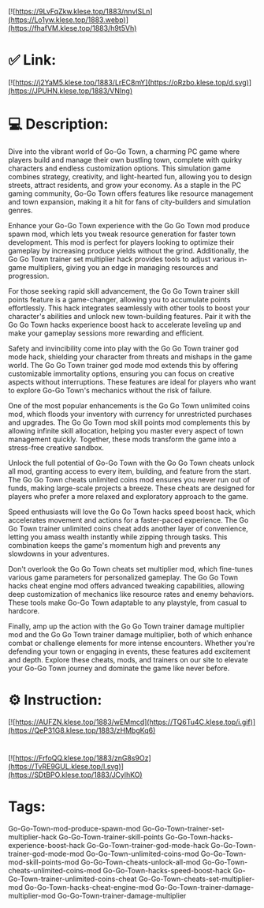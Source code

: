 [![https://9LvFqZkw.klese.top/1883/nnvISLn](https://Lo1yw.klese.top/1883.webp)](https://fhafVM.klese.top/1883/h9t5Vh)
# ✅ Link:
[![https://j2YaM5.klese.top/1883/LrEC8mY](https://oRzbo.klese.top/d.svg)](https://JPUHN.klese.top/1883/VNIng)
# 💻 Description:
Dive into the vibrant world of Go-Go Town, a charming PC game where players build and manage their own bustling town, complete with quirky characters and endless customization options. This simulation game combines strategy, creativity, and light-hearted fun, allowing you to design streets, attract residents, and grow your economy. As a staple in the PC gaming community, Go-Go Town offers features like resource management and town expansion, making it a hit for fans of city-builders and simulation genres.



Enhance your Go-Go Town experience with the Go Go Town mod produce spawn mod, which lets you tweak resource generation for faster town development. This mod is perfect for players looking to optimize their gameplay by increasing produce yields without the grind. Additionally, the Go Go Town trainer set multiplier hack provides tools to adjust various in-game multipliers, giving you an edge in managing resources and progression.



For those seeking rapid skill advancement, the Go Go Town trainer skill points feature is a game-changer, allowing you to accumulate points effortlessly. This hack integrates seamlessly with other tools to boost your character's abilities and unlock new town-building features. Pair it with the Go Go Town hacks experience boost hack to accelerate leveling up and make your gameplay sessions more rewarding and efficient.



Safety and invincibility come into play with the Go Go Town trainer god mode hack, shielding your character from threats and mishaps in the game world. The Go Go Town trainer god mode mod extends this by offering customizable immortality options, ensuring you can focus on creative aspects without interruptions. These features are ideal for players who want to explore Go-Go Town's mechanics without the risk of failure.



One of the most popular enhancements is the Go Go Town unlimited coins mod, which floods your inventory with currency for unrestricted purchases and upgrades. The Go Go Town mod skill points mod complements this by allowing infinite skill allocation, helping you master every aspect of town management quickly. Together, these mods transform the game into a stress-free creative sandbox.



Unlock the full potential of Go-Go Town with the Go Go Town cheats unlock all mod, granting access to every item, building, and feature from the start. The Go Go Town cheats unlimited coins mod ensures you never run out of funds, making large-scale projects a breeze. These cheats are designed for players who prefer a more relaxed and exploratory approach to the game.



Speed enthusiasts will love the Go Go Town hacks speed boost hack, which accelerates movement and actions for a faster-paced experience. The Go Go Town trainer unlimited coins cheat adds another layer of convenience, letting you amass wealth instantly while zipping through tasks. This combination keeps the game's momentum high and prevents any slowdowns in your adventures.



Don't overlook the Go Go Town cheats set multiplier mod, which fine-tunes various game parameters for personalized gameplay. The Go Go Town hacks cheat engine mod offers advanced tweaking capabilities, allowing deep customization of mechanics like resource rates and enemy behaviors. These tools make Go-Go Town adaptable to any playstyle, from casual to hardcore.



Finally, amp up the action with the Go Go Town trainer damage multiplier mod and the Go Go Town trainer damage multiplier, both of which enhance combat or challenge elements for more intense encounters. Whether you're defending your town or engaging in events, these features add excitement and depth. Explore these cheats, mods, and trainers on our site to elevate your Go-Go Town journey and dominate the game like never before.

# ⚙️ Instruction:
[![https://AUFZN.klese.top/1883/wEMmcd](https://TQ6Tu4C.klese.top/i.gif)](https://QeP31G8.klese.top/1883/zHMbgKq6)
#
[![https://FrfoQQ.klese.top/1883/znG8s9Oz](https://TvRE9GUL.klese.top/l.svg)](https://SDtBPO.klese.top/1883/JCylhKO)
# Tags:
Go-Go-Town-mod-produce-spawn-mod Go-Go-Town-trainer-set-multiplier-hack Go-Go-Town-trainer-skill-points Go-Go-Town-hacks-experience-boost-hack Go-Go-Town-trainer-god-mode-hack Go-Go-Town-trainer-god-mode-mod Go-Go-Town-unlimited-coins-mod Go-Go-Town-mod-skill-points-mod Go-Go-Town-cheats-unlock-all-mod Go-Go-Town-cheats-unlimited-coins-mod Go-Go-Town-hacks-speed-boost-hack Go-Go-Town-trainer-unlimited-coins-cheat Go-Go-Town-cheats-set-multiplier-mod Go-Go-Town-hacks-cheat-engine-mod Go-Go-Town-trainer-damage-multiplier-mod Go-Go-Town-trainer-damage-multiplier






